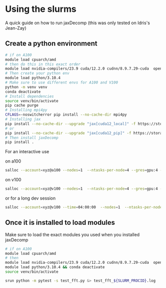 
# Using the slurms

A quick guide on how to run jaxDecomp (this was only tested on Idris's Jean-Zay)

## Create a python environment

```bash
# if on A100
module load cpuarch/amd
# then do this in this exact order
module load nvidia-compilers/23.9 cuda/12.2.0 cudnn/8.9.7.29-cuda  openmpi/4.1.5-cuda nccl/2.18.5-1-cuda cmake
# Then create your python env
module load python/3.10.4
# Make sure to use different envs for A100 and V100
python -m venv venv
conda deactivate
# Install dependencies
source venv/bin/activate
pip cache purge
# Installing mpi4py
CFLAGS=-noswitcherror pip install --no-cache-dir mpi4py
# Installing jax
pip install --no-cache-dir --upgrade "jax[cuda12_local]" -f https://storage.googleapis.com/jax-releases/jax_cuda_releases.html
# or
pip install --no-cache-dir --upgrade "jax[cuda12_pip]" -f https://storage.googleapis.com/jax-releases/jax_cuda_releases.html
# Then install jaxDecomp
pip install .
```

For an interactive use

on a100

```bash
salloc --account=xyz@a100 --nodes=1  --ntasks-per-node=4 --gres=gpu:4 -C a100 --hint=nomultithread --qos=qos_gpu-dev
```

on v100

```bash
salloc --account=xyz@v100 --nodes=1  --ntasks-per-node=4 --gres=gpu:4 -C v100-16g --hint=nomultithread --qos=qos_gpu-dev
```
or for a long dev session

```bash
salloc --account=xyz@v100 --time=04:00:00  --nodes=1  --ntasks-per-node=4 --gres=gpu:4 -C v100-32g --hint=nomultithread
```

## Once it is installed to load modules

Make sure to load the exact modules you used when you installed jaxDecomp

```bash
# if on A100
module load cpuarch/amd
# then
module load nvidia-compilers/23.9 cuda/12.2.0 cudnn/8.9.7.29-cuda  openmpi/4.1.5-cuda nccl/2.18.5-1-cuda cmake
module load python/3.10.4 && conda deactivate
source venv/bin/activate
```

```bash
srun python -m pytest -s test_fft.py &> test_fft_${SLURM_PROCID}.log
```
